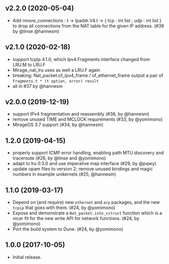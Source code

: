 ## v2.2.0 (2020-05-04)
- Add rmove_connections : t -> Ipaddr.V4.t -> { tcp : int list ; udp : int list }
  to drop all connections from the NAT table for the given IP address. (#39 by @linse @hannesm)

## v2.1.0 (2020-02-18)
- support tcpip 4.1.0, which Ipv4.Fragments interface changed from LRU.M to LRU.F
- Mirage_nat_lru uses as well a LRU.F again
- breaking: Nat_packet.of_ipv4_frame / of_ethernet_frame output a pair of
  `Fragments.t * (t option, error) result`
- all in #37 by @hannesm

## v2.0.0 (2019-12-19)
- support IPv4 fragmentation and reassembly (#36, by @hannesm)
- remove unused TIME and MCLOCK requirements (#33, by @yomimono)
- MirageOS 3.7 support (#34, by @hannesm)

## 1.2.0 (2019-04-15)
- properly support ICMP error handling, enabling path MTU discovery and traceroute (#26, by @linse and @yomimono)
- adapt to lru 0.3.0 and use imperative map interface (#29, by @pqwy)
- update opam files to version 2; remove unused bindings and magic numbers in example unikernels (#25, @hannesm)

## 1.1.0 (2019-03-17)
- Depend on (and require) new `ethernet` and `arp` packages, and the new `tcpip` that goes with them. (#24, by @yomimono)
- Expose and demonstrate a `Nat_packet.into_cstruct` function which is a nicer fit for the new write API for network functions. (#24, by @yomimono)
- Port the build system to Dune. (#24, by @yomimono)

## 1.0.0 (2017-10-05)

- Initial release.
